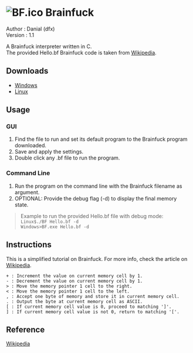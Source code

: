 # ![BF.ico](https://raw.githubusercontent.com/dfx81/Brainfuck/master/BF.ico) Brainfuck
Author  : Danial (dfx)  
Version : 1.1  

A Brainfuck interpreter written in C.  
The provided Hello.bf Brainfuck code is taken from [Wikipedia](#Reference).  

## Downloads

- [Windows](https://github.com/dfx81/Brainfuck/blob/master/BF.exe)
- [Linux](https://github.com/dfx81/Brainfuck/blob/master/BF)

## Usage

### GUI

1. Find the file to run and set its default program to the Brainfuck program downloaded.
2. Save and apply the settings.
3. Double click any .bf file to run the program.

### Command Line

1. Run the program on the command line with the Brainfuck filename as argument.
2. OPTIONAL: Provide the debug flag (-d) to display the final memory state.  

> Example to run the provided Hello.bf file with debug mode:  
  ```Linux$./BF Hello.bf -d```  
  ```Windows>BF.exe Hello.bf -d```

## Instructions

This is a simplified tutorial on Brainfuck. For more info, check the article
on [Wikipedia](#Reference).

```
+ : Increment the value on current memory cell by 1.  
- : Decrement the value on current memory cell by 1.  
> : Move the memory pointer 1 cell to the right.  
< : Move the memory pointer 1 cell to the left.  
, : Accept one byte of memory and store it in current memory cell.  
. : Output the byte at current memory cell as ASCII.  
[ : If current memory cell value is 0, proceed to matching ']'.  
] : If current memory cell value is not 0, return to matching '['.  
```

## Reference

[Wikipedia](https://en.m.wikipedia.org/wiki/Brainfuck)

